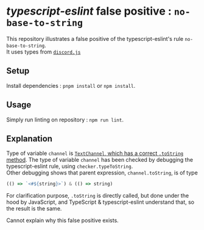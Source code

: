 # *typescript-eslint* false positive : `no-base-to-string`

This repository illustrates a false positive of the typescript-eslint's rule `no-base-to-string`.  
It uses types from [`discord.js`](https://old.discordjs.dev/#/docs/discord.js/14.14.1/general/welcome)

## Setup

Install dependencies : `pnpm install` or `npm install`.

## Usage

Simply run linting on repository : `npm run lint`.

## Explanation

Type of variable `channel` is [`TextChannel`, which has a correct `.toString` method](https://old.discordjs.dev/#/docs/discord.js/14.14.1/class/TextChannel?scrollTo=toString). The type of variable `channel` has been checked by debugging the typescript-eslint rule, using `checker.typeToString`.  
Other debugging shows that parent expression, `channel.toString`, is of type
```ts
(() => `<#${string}>`) & (() => string)
```  
For clarification purpose, `.toString` is directly called, but done under the hood by JavaScript, and TypeScript & typescript-eslint understand that, so the result is the same.

Cannot explain why this false positive exists.